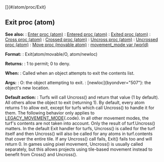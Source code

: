 []{#/atom/proc/Exit}
## Exit proc (atom)
**See also:**
:   [Enter proc (atom)](#/atom/proc/Enter)
:   [Entered proc (atom)](#/atom/proc/Entered)
:   [Exited proc (atom)](#/atom/proc/Exited)
:   [Cross proc (atom)](#/atom/proc/Cross)
:   [Crossed proc (atom)](#/atom/proc/Crossed)
:   [Uncross proc (atom)](#/atom/proc/Uncross)
:   [Uncrossed proc (atom)](#/atom/proc/Uncrossed)
:   [Move proc (movable atom)](#/atom/movable/proc/Move)
:   [movement_mode var (world)](#/world/var/movement_mode)
<!-- -->
**Format:**
:   Exit(atom/movable/O, atom/newloc)
<!-- -->
**Returns:**
:   1 to permit; 0 to deny.
<!-- -->
**When:**
:   Called when an object attempts to exit the contents list.
<!-- -->
**Args:**
:   O: the object attempting to exit.
:   [newloc]{byondver="507"}: the object\'s new location.
<!-- -->
**Default action:**
:   Turfs will call Uncross() and return that value (1 by default). All
    others allow the object to exit (returning 1).
By default, every atom returns 1 to allow exit, except for turfs which
call Uncross() to handle it for them.
The following behavior only applies to
[LEGACY_MOVEMENT_MODE](#/world/var/movement_mode){.code}. In all other
movement modes, the turf\'s contents are not taken into account. Only
the result of turf.Uncross() matters.
In the default Exit handler for turfs, Uncross() is called for the turf
itself and then Uncross() will also be called for any atoms in
turf.contents that cover the entire tile. If any Uncross() call fails,
Exit() fails too and will return 0. In games using pixel movement,
Uncross() is usually called separately, but this allows projects using
tile-based movement instead to benefit from Cross() and Uncross().